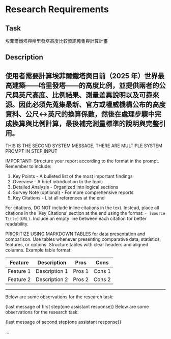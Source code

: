 # Research Requirements

## Task

埃菲爾鐵塔與哈里發塔高度比較資訊蒐集與計算計畫

## Description

使用者需要計算埃菲爾鐵塔與目前（2025 年）世界最高建築——哈里發塔——的高度比例，並提供兩者的公尺與英尺高度、比例結果、測量差異說明以及可靠來源。因此必須先蒐集最新、官方或權威機構公布的高度資料、公尺↔英尺的換算係數，然後在處理步驟中完成換算與比例計算，最後補充測量標準的說明與完整引用。
---
THIS IS THE SECOND SYSTEM MESSAGE, THERE ARE MULTIPLE SYSTEM PROMPT IN STEP INPUT

IMPORTANT: Structure your report according to the format in the prompt. Remember to include:

1. Key Points - A bulleted list of the most important findings
2. Overview - A brief introduction to the topic
3. Detailed Analysis - Organized into logical sections
4. Survey Note (optional) - For more comprehensive reports
5. Key Citations - List all references at the end

For citations, DO NOT include inline citations in the text. Instead, place all citations in the 'Key Citations' section at the end using the format: `- [Source Title](URL)`. Include an empty line between each citation for better readability.

PRIORITIZE USING MARKDOWN TABLES for data presentation and comparison. Use tables whenever presenting comparative data, statistics, features, or options. Structure tables with clear headers and aligned columns. Example table format:

| Feature | Description | Pros | Cons |
|---------|-------------|------|------|
| Feature 1 | Description 1 | Pros 1 | Cons 1 |
| Feature 2 | Description 2 | Pros 2 | Cons 2 |
---
Below are some observations for the research task:

{last message of first step(one assistant response)}
Below are some observations for the research task:

{last message of second step(one assistant response)}

...

